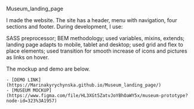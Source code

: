 Museum_landing_page

I made the website. The site has a header, menu with navigation, four sections and footer. During development, I use:

SASS preprocessor;
BEM methodology;
used variables, mixins, extends;
landing page adapts to mobile, tablet and desktop;
used grid and flex to place elements;
used transition for smooth increase of icons and pictures as links on hover.

The mockup and demo are below.

    - [DEMO LINK](https://Marinakyrychynska.github.io/Museum_landing_page/)
    - [MUSEUM MOCKUP](https://www.figma.com/file/HL3XGt5ZatvJoYBhOaWY5x/museum-prototype?node-id=323%3A1957)
